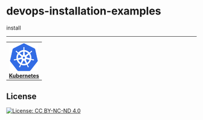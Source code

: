 # devops-installation-examples
install
****

<!-- ALL-TOPICS-LIST:START -->
<!-- prettier-ignore-start -->
<!-- markdownlint-disable -->
<center>
<table>
  <tr>
    <td align="center"><a href="topic/kubernetes/README.md"><img src="images/kubernetes.png" width="75px;" height="75px;" alt="kubernetes"/><br /><b>Kubernetes</b></a></td>
  </tr>
</table>
</center>
<!-- markdownlint-enable -->
<!-- prettier-ignore-end -->
<!-- ALL-TOPICS-LIST:END -->

## License

[![License: CC BY-NC-ND 4.0](https://img.shields.io/badge/License-CC%20BY--NC--ND%204.0-brightgreen?logo=jameson&logoColor=F36D00)](https://creativecommons.org/licenses/by-nc-nd/4.0/)
